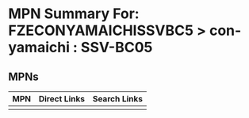 



# MPN Summary For: FZECONYAMAICHISSVBC5 > con-yamaichi : SSV-BC05

## MPNs
  

|MPN|Direct Links|Search Links|
| :--- | :--- | :--- |
||||
